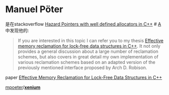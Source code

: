# Manuel Pöter

是在stackoverflow [Hazard Pointers with well defined allocators in C++](https://stackoverflow.com/questions/61674826/hazard-pointers-with-well-defined-allocators-in-c) # [A](https://stackoverflow.com/a/61677261) 中发现他的:

> If you are interested in this topic I can refer you to my thesis [Effective memory reclamation for lock-free data structures in C++](https://repositum.tuwien.ac.at/obvutwhs/download/pdf/2582190?originalFilename=true). It not only provides a general discussion about a large number of reclamation schemes, but also covers in great detail my own implementation of various reclamation schemes based on an adapted version of the previously mentioned interface proposed by Arch D. Robison.



paper [Effective Memory Reclamation for Lock-Free Data Structures in C++](https://repositum.tuwien.at/retrieve/8679)



[mpoeter](https://github.com/mpoeter)/**[xenium](https://github.com/mpoeter/xenium)**